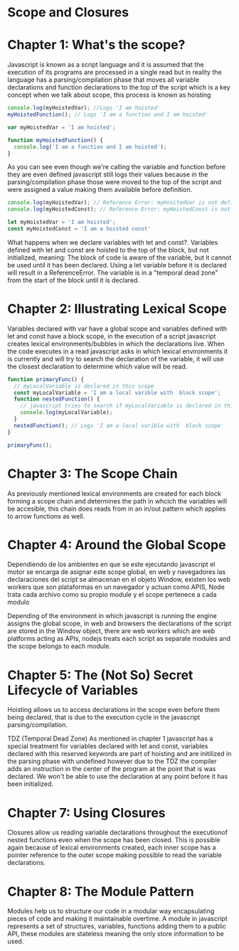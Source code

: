 # Scope and Closures

# Chapter 1: What's the scope?

Javascript is known as a script language and it is assumed that the execution of its programs are processed in a single read but in reality the language has a parsing/compilation phase that moves all variable declarations and function declarations to the top of the script which is a key concept when we talk about scope, this process is known as hoisting

```js
console.log(myHoistedVar); //Logs 'I am hoisted'
myHoistedFunction(); // Logs 'I am a function and I am hoisted'

var myHoistedVar = 'I am hoisted';

function myHoistedFunction() {
  console.log('I am a function and I am hoisted');
}
```

As you can see even though we're calling the variable and function before they are even defined javascript still logs their values because in the parsing/compilation phase those were moved to the top of the script and were assigned a value making them available before definition.

```js
console.log(myHoistedVar); // Reference Error: myHositedVar is not defined
console.log(myHoistedConst); // Reference Error: myHoistedConst is not defined

let myHoistedVar = 'I am hoisted';
const myHoistedConst = 'I am a hoisted const'
```
What happens when we declare variables with let and const?. Variables defined with let and const are hoisted to the top of the block, but not initialized, meaning: The block of code is aware of the variable, but it cannot be used until it has been declared. Using a let variable before it is declared will result in a ReferenceError. The variable is in a "temporal dead zone" from the start of the block until it is declared.

# Chapter 2: Illustrating Lexical Scope

Variables declared with var have a global scope and variables defined with let and const have a block scope, in the execution of a script javascript creates lexical environments/bubbles in which the declarations live. When the code executes in a read javascript asks in which lexical environments it is currently and will try to search the declaration of the variable, it will use the closest declaration to determine which value will be read.

```js
function primaryFunc() {
  // myLocalVariable is declared in this scope
  const myLocalVariable = 'I am a local varible with  block scope';
  function nestedFunction() {
    // javascript tries to search if myLocalVariable is declared in this scope, doesn't find it goes to the nearest lexical environment
    console.log(myLocalVariable);
  }
  nestedFunction(); // Logs 'I am a local varible with  block scope'
}

primaryFunc(); 
```

# Chapter 3: The Scope Chain

As previously mentioned lexical environments are created for each block forming a scope chain and determines the path in whcich the variables will be accesible, this chain does reads from in an in/out pattern which applies to arrow functions as well.

# Chapter 4: Around the Global Scope

Dependiendo de los ambientes en que se este ejecutando javascript el motor se encarga de asignar este scope global, en web y navegadores las declaraciones del script se almacenan en el objeto Window, existen los web workers que son plataformas en un navegador y actuan como APIS, Node trata cada archivo como su propio module y el scope pertenece a cada modulo

Depending of the environment in which javascript is running the engine assigns the global scope, in web and browsers the declarations of the script are stored in the Window object, there are web workers which are web platforms acting as APIs, nodejs treats each script as separate modules and the scope belongs to each module.

# Chapter 5: The (Not So) Secret Lifecycle of Variables

 Hoisting allows us to access declarations in the scope even before them being declared, that is due to the execution cycle in the javascript parsing/compilation.

TDZ (Temporal Dead Zone)
As mentioned in chapter 1 javascript has a special treatment for variables declared with let and const, variables declared with this reserved keywords are part of hoisting and are initilized in the parsing phase with undefined however due to the TDZ the compiler adds an instruction in the center of the program at the point that is was declared. We won't be able to use the declaration at any point before it has been initialized.

# Chapter 7: Using Closures

Closures allow us reading variable declarations throughout the executionof nested functions even when the scope has been closed. This is possible again because of lexical environments created, each inner scope has a pointer reference to the outer scope making possible to read the variable declarations.

# Chapter 8: The Module Pattern

Modules help us to structure our code in a modular way encapsulating pieces of code and making it maintainable overtime. A module in javascript represents a set of structures, variables, functions adding them to a public API, these modules are stateless meaning the only store information to be used.
